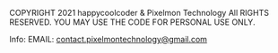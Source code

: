COPYRIGHT 2021 happycoolcoder &  Pixelmon Technology
All RIGHTS RESERVED. YOU MAY USE THE CODE FOR PERSONAL USE ONLY. 




Info:
EMAIL: contact.pixelmontechnology@gmail.com 

